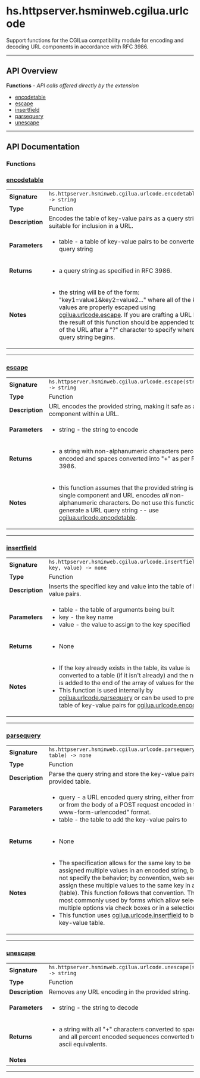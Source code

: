 # hs.httpserver.hsminweb.cgilua.urlcode

Support functions for the CGILua compatibility module for encoding and decoding URL components in accordance with RFC 3986.

---

## API Overview
**Functions** - _API calls offered directly by the extension_
 * [encodetable](#encodetable)
 * [escape](#escape)
 * [insertfield](#insertfield)
 * [parsequery](#parsequery)
 * [unescape](#unescape)


---

## API Documentation

### Functions


### [encodetable](#encodetable)

|                                             |                                                                                     |
| --------------------------------------------|-------------------------------------------------------------------------------------|
| **Signature**                               | `hs.httpserver.hsminweb.cgilua.urlcode.encodetable(table) -> string`                                                                    |
| **Type**                                    | Function                                                                     |
| **Description**                             | Encodes the table of key-value pairs as a query string suitable for inclusion in a URL.                                                                     |
| **Parameters**                              | <ul><li>table - a table of key-value pairs to be converted into a query string</li></ul> |
| **Returns**                                 | <ul><li>a query string as specified in RFC 3986.</li></ul>          |
| **Notes**                                   | <ul><li>the string will be of the form: "key1=value1&key2=value2..." where all of the keys and values are properly escaped using [cgilua.urlcode.escape](#escape).  If you are crafting a URL by hand, the result of this function should be appended to the end of the URL after a "?" character to specify where the query string begins.</li></ul>                |

---

### [escape](#escape)

|                                             |                                                                                     |
| --------------------------------------------|-------------------------------------------------------------------------------------|
| **Signature**                               | `hs.httpserver.hsminweb.cgilua.urlcode.escape(string) -> string`                                                                    |
| **Type**                                    | Function                                                                     |
| **Description**                             | URL encodes the provided string, making it safe as a component within a URL.                                                                     |
| **Parameters**                              | <ul><li>string - the string to encode</li></ul> |
| **Returns**                                 | <ul><li>a string with non-alphanumeric characters percent encoded and spaces converted into "+" as per RFC 3986.</li></ul>          |
| **Notes**                                   | <ul><li>this function assumes that the provided string is a single component and URL encodes *all* non-alphanumeric characters.  Do not use this function to generate a URL query string -- use [cgilua.urlcode.encodetable](#encodetable).</li></ul>                |

---

### [insertfield](#insertfield)

|                                             |                                                                                     |
| --------------------------------------------|-------------------------------------------------------------------------------------|
| **Signature**                               | `hs.httpserver.hsminweb.cgilua.urlcode.insertfield(table, key, value) -> none`                                                                    |
| **Type**                                    | Function                                                                     |
| **Description**                             | Inserts the specified key and value into the table of key-value pairs.                                                                     |
| **Parameters**                              | <ul><li>table - the table of arguments being built</li><li>key   - the key name</li><li>value - the value to assign to the key specified</li></ul> |
| **Returns**                                 | <ul><li>None</li></ul>          |
| **Notes**                                   | <ul><li>If the key already exists in the table, its value is converted to a table (if it isn't already) and the new value is added to the end of the array of values for the key.</li><li>This function is used internally by [cgilua.urlcode.parsequery](#parsequery) or can be used to prepare a table of key-value pairs for [cgilua.urlcode.encodetable](#encodetable).</li></ul>                |

---

### [parsequery](#parsequery)

|                                             |                                                                                     |
| --------------------------------------------|-------------------------------------------------------------------------------------|
| **Signature**                               | `hs.httpserver.hsminweb.cgilua.urlcode.parsequery(query, table) -> none`                                                                    |
| **Type**                                    | Function                                                                     |
| **Description**                             | Parse the query string and store the key-value pairs in the provided table.                                                                     |
| **Parameters**                              | <ul><li>query - a URL encoded query string, either from a URL or from the body of a POST request encoded in the "x-www-form-urlencoded" format.</li><li>table - the table to add the key-value pairs to</li></ul> |
| **Returns**                                 | <ul><li>None</li></ul>          |
| **Notes**                                   | <ul><li>The specification allows for the same key to be assigned multiple values in an encoded string, but does not specify the behavior; by convention, web servers assign these multiple values to the same key in an array (table).  This function follows that convention.  This is most commonly used by forms which allow selecting multiple options via check boxes or in a selection list.</li><li>This function uses [cgilua.urlcode.insertfield](#insertfield) to build the key-value table.</li></ul>                |

---

### [unescape](#unescape)

|                                             |                                                                                     |
| --------------------------------------------|-------------------------------------------------------------------------------------|
| **Signature**                               | `hs.httpserver.hsminweb.cgilua.urlcode.unescape(string) -> string`                                                                    |
| **Type**                                    | Function                                                                     |
| **Description**                             | Removes any URL encoding in the provided string.                                                                     |
| **Parameters**                              | <ul><li>string - the string to decode</li></ul> |
| **Returns**                                 | <ul><li>a string with all "+" characters converted to spaces and all percent encoded sequences converted to their ascii equivalents.</li></ul>          |
| **Notes**                                   | <ul></ul>                |

---
